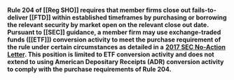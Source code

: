 **Rule 204 of [[Reg SHO]] requires that member firms close out fails-to-deliver [[FTD]] within established timeframes by purchasing or borrowing the relevant security by market open on the relevant close out date. Pursuant to [[SEC]] guidance, a member firm may use exchange-traded funds ([[ETF]]) conversion activity to meet the purchase requirement of the rule under certain circumstances as detailed in a** [**2017 SEC No-Action Letter**](https://www.sec.gov/divisions/marketreg/mr-noaction/2017/murphy-mcgonigle-042617-204-sho.pdf)**. This position is limited to ETF conversion activity and does not extend to using American Depositary Receipts (ADR) conversion activity to comply with the purchase requirements of Rule 204.**
